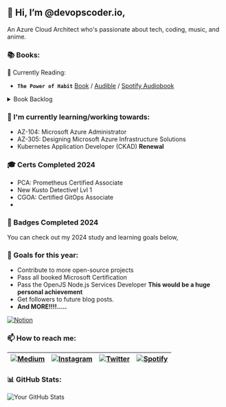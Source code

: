 ## 👋 Hi, I’m @devopscoder.io,

An Azure Cloud Architect who's passionate about tech, coding, music, and anime.



### 📚 Books:
:book: Currently Reading:
- **`The Power of Habit`** [Book](https://www.amazon.co.uk/Power-Habit-Why-What-Change/dp/1847946240) / [Audible](https://www.audible.co.uk/pd/The-Power-of-Habit-Audiobook/B007AK4V62?ipRedirectOverride=true&overrideBaseCountry=true&bp_o=true&source_code=PS1PP30DTRIAL453122123006C&gclid=CjwKCAiAzJOtBhALEiwAtwj8tl82uKSaLuzsXG669qqZxX54aBLKA0bA0w7QqCCTfa2p8MD9IP3s1hoCNMkQAvD_BwE&gclsrc=aw.ds) / [Spotify Audiobook](https://open.spotify.com/show/1dxK3fHqf8C7RpzgxSFmR7?si=92b2ccd1e60648a8)

<details>
  <summary>Book Backlog</summary>
<!---
  - [Book Title 1](link)
  - [Book Title 2](link)
--->
</details>

### 🌱 I'm currently learning/working towards:
- AZ-104: Microsoft Azure Administrator
- AZ-305: Designing Microsoft Azure Infrastructure Solutions
- Kubernetes Application Developer (CKAD) **Renewal**

### 🎓 Certs Completed 2024
- PCA: Prometheus Certified Associate
- New Kusto Detective! Lvl 1
- CGOA: Certified GitOps Associate
- 
### 💫 Badges Completed 2024
<!---
- [Technology/Framework/Tool]
- [Another Technology/Framework/Tool]
--->
You can check out my 2024 study and learning goals below,



### 🚀 Goals for this year:
- Contribute to more open-source projects
- Pass all booked Microsoft Certification
- Pass the OpenJS Node.js Services Developer **This would be a huge personal achievement**
- Get followers to future blog posts.
- **And MORE!!!!.....**
  
[![Notion](https://img.shields.io/badge/study%20goals%202024-%23000000.svg?&style=for-the-badge&logo=notion&logoColor=white)](https://devopscoder.notion.site/Study-Courses-Certifications-fbea9eea11e64f75824104e1b89a8eb3)

  
  
 <!--- 
- Learn [Specific Skill/Technology]
- Build [Project/Idea]
--->

<!---
### 💬 Ask me about:

- [Area of Expertise/Interest]
- [Another Area of Expertise/Interest]
--->
### 📫 How to reach me: 
| [![Medium](https://img.shields.io/badge/Medium-%2312100E.svg?&style=for-the-badge&logo=medium&logoColor=white)](https://devopscoderio.medium.com/) | [![Instagram](https://img.shields.io/badge/Instagram-%23E4405F.svg?&style=for-the-badge&logo=instagram&logoColor=white)](https://www.instagram.com/devopscoder.io/) | [![Twitter](https://img.shields.io/badge/Twitter-%231DA1F2.svg?&style=for-the-badge&logo=twitter&logoColor=white)](https://twitter.com/devopscoderio) | [![Spotify](https://img.shields.io/badge/Spotify-%231ED760.svg?&style=for-the-badge&logo=spotify&logoColor=white)](https://open.spotify.com/playlist/6EHEeLtwBwO3VdQu06oddJ?si=5a6d1d7c14b44fc4) |
|------------------------------------------------------------------------------------------------------------------------------------------------------------------------------------------------------------------------------------|----------------------------------------------------------------------------------------------------------------------------------------------------------------------------------------------------------------------------|-----------------------------------------------------------------------------------------------------------------------------------------------------------------|------------------------------------------------------------------------------------------------------------------------------------------------------------------|

### 📊 GitHub Stats:
![Your GitHub Stats](https://github-readme-stats.vercel.app/api?username=devopscoderio&show_icons=true&theme=dark&theme=transparent)

